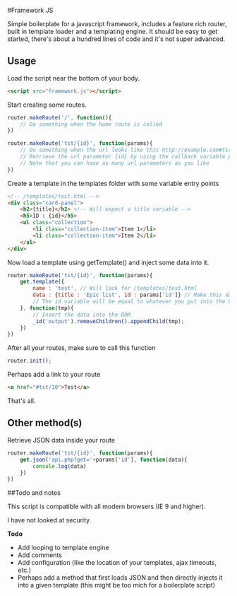 #Framework JS

Simple boilerplate for a javascript framework, includes a feature rich router, built in template loader and a templating engine.
It should be easy to get started, there's about a hundred lines of code and it's not super advanced.


## Usage

Load the script near the bottom of your body.

```html
<script src="framework.js"></script>
```

Start creating some routes.

```javascript
router.makeRoute('/', function(){
	// Do something when the home route is called
})

router.makeRoute('tst/{id}', function(params){
	// Do something when the url looks like this http://example.com#tst/10
	// Retrieve the url parameter {id} by using the callback variable params['id']
	// Note that you can have as many url parameters as you like
})
```

Create a template in the templates folder with some variable entry points

```html
<!-- /templates/test.html -->
<div class="card-panel">
	<h2>{title}</h2> <!-- Will expect a title variable -->
	<h5>ID : {id}</h5>
	<ul class="collection">
		<li class="collection-item">Item 1</li>
		<li class="collection-item">Item 2</li>
	</ul>
</div>
```

Now load a template using getTemplate() and inject some data into it.

```javascript
router.makeRoute('tst/{id}', function(params){
	get.template({
		name : 'test', // Will look for /templates/test.html
		data : {title : 'Epic list', id : params['id']} // Make this data available in the template
		// The id variable will be equal to whatever you put into the URL (e.g. tst/10 will send 10)
	}, function(tmp){
		// Insert the data into the DOM
		_id('output').removeChildren().appendChild(tmp);
	})
})
```

After all your routes, make sure to call this function

```javascript
router.init();
```

Perhaps add a link to your route
```html
<a href="#tst/10">Test</a>
```

That's all.


## Other method(s)

Retrieve JSON data inside your route

```javascript
router.makeRoute('tst/{id}', function(params){
	get.json('api.php?get='+params['id'], function(data){
		console.log(data)
	})
})
```


##Todo and notes

This script is compatible with all modern browsers (IE 9 and higher).

I have not looked at security.

**Todo**
- Add looping to template engine
- Add comments
- Add configuration (like the location of your templates, ajax timeouts, etc.)
- Perhaps add a method that first loads JSON and then directly injects it into a given template (this might be too mich for a boilerplate script)